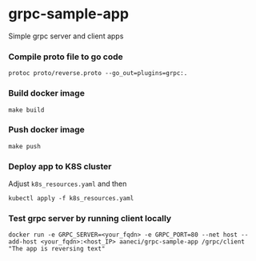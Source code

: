 # grpc-sample-app
 Simple grpc server and client apps
### Compile proto file to go code
```
protoc proto/reverse.proto --go_out=plugins=grpc:.
```

### Build docker image
```
make build
```

### Push docker image
```
make push
```

### Deploy app to K8S cluster
Adjust `k8s_resources.yaml` and then
```
kubectl apply -f k8s_resources.yaml
```
### Test grpc server by running client locally
```
docker run -e GRPC_SERVER=<your_fqdn> -e GRPC_PORT=80 --net host --add-host <your_fqdn>:<host_IP> aaneci/grpc-sample-app /grpc/client "The app is reversing text"
```